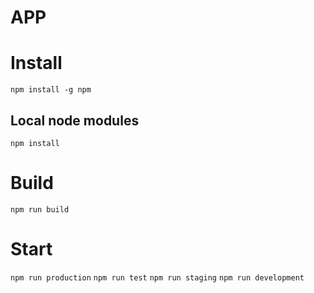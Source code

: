 # APP

# Install
`npm install -g npm`

## Local node modules
`npm install`

# Build
`npm run build`

# Start
`npm run production`
`npm run test`
`npm run staging`
`npm run development`
